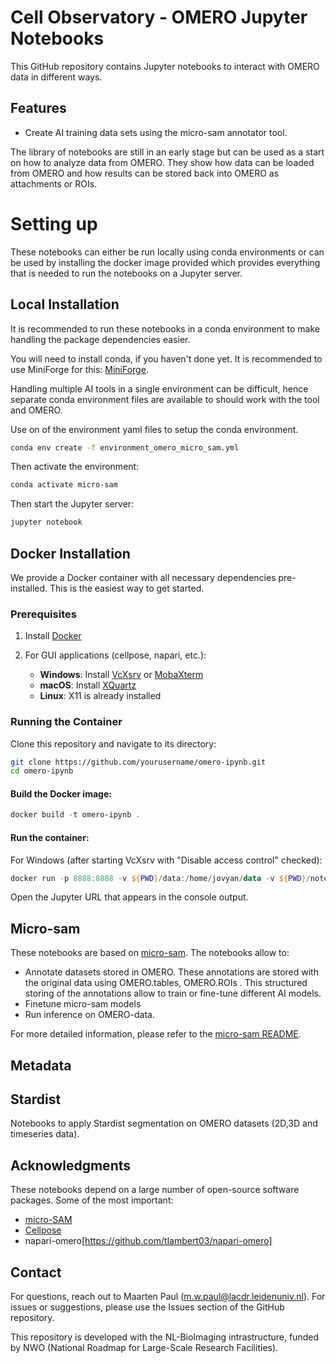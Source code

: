 # Cell Observatory - OMERO Jupyter Notebooks

This GitHub repository contains Jupyter notebooks to interact with OMERO data in different ways.

## Features
- Create AI training data sets using the micro-sam annotator tool.

The library of notebooks are still in an early stage but can be used as a start on how to analyze data from OMERO. 
They show how data can be loaded from OMERO and how results can be stored back into OMERO as attachments or ROIs.

# Setting up
These notebooks can either be run locally using conda environments or can be used by installing the docker image provided which provides everything that is needed to run the notebooks on a Jupyter server.

## Local Installation

It is recommended to run these notebooks in a conda environment to make handling the package dependencies easier.

You will need to install conda, if you haven't done yet. It is recommended to use MiniForge for this: [MiniForge](https://github.com/conda-forge/miniforge).

Handling multiple AI tools in a single environment can be difficult, 
hence separate conda environment files are available to should work with the tool and OMERO.

Use on of the environment yaml files to setup the conda environment.
```sh
conda env create -f environment_omero_micro_sam.yml
```

Then activate the environment:

```sh
conda activate micro-sam
```

Then start the Jupyter server:

```sh
jupyter notebook
```

## Docker Installation

We provide a Docker container with all necessary dependencies pre-installed. This is the easiest way to get started.

### Prerequisites

1. Install [Docker](https://www.docker.com/products/docker-desktop/)

2. For GUI applications (cellpose, napari, etc.):
   - **Windows**: Install [VcXsrv](https://sourceforge.net/projects/vcxsrv/) or [MobaXterm](https://mobaxterm.mobatek.net/)
   - **macOS**: Install [XQuartz](https://www.xquartz.org/)
   - **Linux**: X11 is already installed

### Running the Container

Clone this repository and navigate to its directory:

```bash
git clone https://github.com/yourusername/omero-ipynb.git
cd omero-ipynb
```

#### Build the Docker image:

```powershell
docker build -t omero-ipynb .
```

#### Run the container:

For Windows (after starting VcXsrv with "Disable access control" checked):
```powershell
docker run -p 8888:8888 -v ${PWD}/data:/home/jovyan/data -v ${PWD}/notebooks:/home/jovyan/notebooks -v ${PWD}/microsam:/home/jovyan/microsam -e DISPLAY=host.docker.internal:0 --gpus=all  omero-ipynb 
```

Open the Jupyter URL that appears in the console output.


## Micro-sam
These notebooks are based on [micro-sam](https://github.com/computational-cell-analytics/micro-sam).
The notebooks allow to:
- Annotate datasets stored in OMERO. These annotations are stored with the original data using OMERO.tables, OMERO.ROIs . This structured storing of the annotations allow to train or fine-tune different AI models.
- Finetune micro-sam models
- Run inference on OMERO-data.

For more detailed information, please refer to the [micro-sam README](../microsam/README.md).

## Metadata


## Stardist
Notebooks to apply Stardist segmentation on OMERO datasets (2D,3D and timeseries data).

## Acknowledgments
These notebooks depend on a large number of open-source software packages. Some of the most important:
- [micro-SAM](https://github.com/computational-cell-analytics/micro-sam)
- [Cellpose](https://github.com/MouseLand/cellpose/)
- napari-omero[https://github.com/tlambert03/napari-omero]

## Contact
For questions, reach out to Maarten Paul (m.w.paul@lacdr.leidenuniv.nl). For issues or suggestions, please use the Issues section of the GitHub repository.

This repository is developed with the NL-BioImaging intrastructure, funded by NWO (National Roadmap for Large-Scale Research Facilities).
